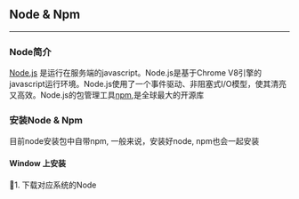 ## Node & Npm

---

### Node简介

[Node.js](http://nodejs.cn/) 是运行在服务端的javascript。Node.js是基于Chrome V8引擎的javascript运行环境。Node.js使用了一个事件驱动、非阻塞式I/O模型，使其清亮又高效。Node.js的包管理工具[npm](https://www.npmjs.com.cn/),是全球最大的开源库

### 安装Node & Npm
目前node安装包中自带npm, 一般来说，安装好node, npm也会一起安装

#### Window 上安装

1. 下载对应系统的Node

